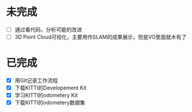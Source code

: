 # 未完成
* [ ] 通过看代码，分析可能的改进
* [ ] 3D Point Cloud可视化，主要用作SLAM的成果展示，但是VO里面就木有了

# 已完成
* [X] 用Git记录工作流程
* [X] 下载KITTI的Developement Kit
* [X] 学习KITTI的odometery Kit
* [X] 下载KITTI的odometery数据集
